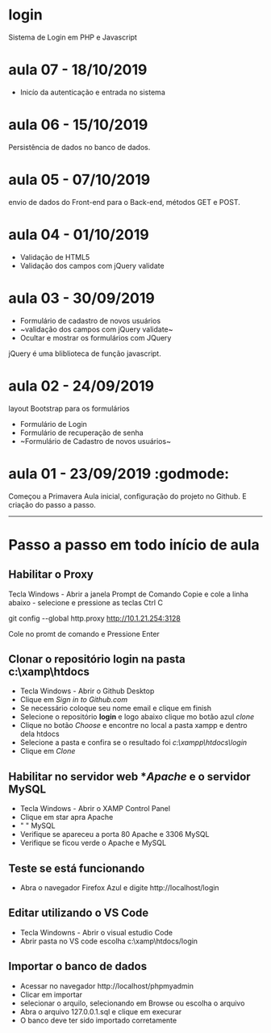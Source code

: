 # login
Sistema de Login em PHP e Javascript

# aula 07 - 18/10/2019 
- Inicío da autenticação e entrada no sistema

# aula 06 - 15/10/2019 
Persistência de dados no banco de dados.

# aula 05 - 07/10/2019
envio de dados do Front-end para o Back-end,
métodos GET e POST.

# aula 04 - 01/10/2019
- Validação de HTML5
- Validação dos campos com jQuery validate

# aula 03 - 30/09/2019
- Formulário de cadastro de novos usuários 
- ~validação dos campos com jQuery validate~
- Ocultar e mostrar os formulários com JQuery

jQuery é uma bliblioteca de função javascript. 


# aula 02 - 24/09/2019
layout Bootstrap para os formulários
- Formulário de Login
- Formulário de recuperação de senha
- ~Formulário de Cadastro de novos usuários~


# aula 01 - 23/09/2019 :godmode:
Começou a Primavera 
Aula inicial, configuração do projeto no Github.
E criação do passo a passo.

---
# Passo a passo em todo início de aula 

## Habilitar o Proxy
Tecla Windows - Abrir a janela Prompt de Comando
Copie e cole a linha abaixo - selecione e pressione as teclas Ctrl C

git config --global http.proxy http://10.1.21.254:3128

Cole no promt de comando e 
Pressione Enter

## Clonar o repositório **login** na pasta **c:\xamp\htdocs**
 - Tecla Windows - Abrir o Github Desktop
 - Clique em *Sign in to Github.com*
 - Se necessário coloque seu nome  email e clique em finish
 - Selecione o repositório **login** e logo abaixo clique mo botão azul *clone*
 - Clique no botão *Choose* e encontre no local a pasta xampp e dentro dela htdocs
 - Selecione a pasta e confira se o resultado foi *c:\xampp\htdocs\login*
 - Clique em *Clone*
 
 ## Habilitar no servidor web **Apache* e o servidor **MySQL**
 - Tecla Windows - Abrir o XAMP Control Panel
 - Clique em star apra Apache
 - "                 " MySQL
 - Verifique se apareceu a porta 80 Apache e 3306 MySQL
 - Verifique se ficou verde o Apache e MySQL
 
 ## Teste se está funcionando 
 - Abra o navegador Firefox Azul e digite http://localhost/login
 
 ## Editar utilizando o VS Code 
 - Tecla Windowns - Abrir o visual estudio Code 
 - Abrir pasta no VS code escolha c:\xamp\htdocs/login
 
## Importar o banco de dados 
- Acessar no navegador http://localhost/phpmyadmin
- Clicar em importar 
- selecionar o arquilo, selecionando em Browse ou escolha o arquivo
- Abra o arquivo 127.0.0.1.sql e clique em execurar
- O banco deve ter sido importado corretamente
